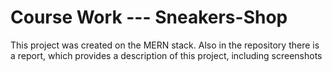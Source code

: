 # Course Work --- Sneakers-Shop

This project was created on the MERN stack. Also in the repository there is a report, which provides a description of this project, including screenshots 